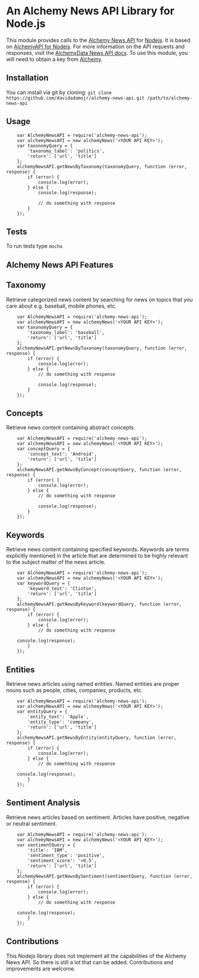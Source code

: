 # An Alchemy News API Library for Node.js

This module provides calls to the [Alchemy News API](http://www.alchemyapi.com/api/newsapi) for [Nodejs](http://nodejs.org). It is based on [AlchemyAPI for Nodejs](https://github.com/framingeinstein/node-alchemy). For more information on the API requests and responses, visit the [AlchemyData News API docs](http://docs.alchemyapi.com/). To use this module, you will need to obtain a key from [Alchemy](http://www.alchemyapi.com/api/register.html).

## Installation

You can install via git by cloning: `git clone https://github.com/davidadamojr/alchemy-news-api.git /path/to/alchemy-news-api`

## Usage

        var AlchemyNewsAPI = require('alchemy-news-api');
        var alchemyNewsAPI = new alchemyNews('<YOUR API KEY>');
        var taxonomyQuery = {
            'taxonomy_label': 'politics',
            'return': ['url', 'title']
        };
        alchemyNewsAPI.getNewsByTaxonomy(taxonomyQuery, function (error, response) {
            if (error) {
                console.log(error);
            } else {
                console.log(response);

                // do something with response
            }
        });

## Tests

To run tests type `mocha`

## Alchemy News API Features

## Taxonomy 

Retrieve categorized news content by searching for news on topics that you care about e.g. baseball, mobile phones, etc.

        var AlchemyNewsAPI = require('alchemy-news-api');
        var alchemyNewsAPI = new alchemyNews('<YOUR API KEY>');
        var taxonomyQuery = {
            'taxonomy_label': 'baseball',
            'return': ['url', 'title']
        };
        alchemyNewsAPI.getNewsByTaxonomy(taxonomyQuery, function (error, response) {
            if (error) {
                console.log(error);
            } else {
                // do something with response

                console.log(response);
            }
        });

## Concepts

Retrieve news content containing abstract concepts.

        var AlchemyNewsAPI = require('alchemy-news-api');
        var alchemyNewsAPI = new alchemyNews('<YOUR API KEY>');
        var conceptQuery = {
            'concept_text': 'Android',
            'return': ['url', 'title']
        };
        alchemyNewsAPI.getNewsByConcept(conceptQuery, function (error, response) {
            if (error) {
                console.log(error);
            } else {
                // do something with response

                console.log(response);
            }
        });

## Keywords

Retrieve news content containing specified keywords. Keywords are terms explicitly mentioned in the article that are determined to be highly relevant to the subject matter of the news article.

        var AlchemyNewsAPI = require('alchemy-news-api');
        var alchemyNewsAPI = new alchemyNews('<YOUR API KEY>');
        var keywordQuery = {
            'keyword_text': 'Clinton',
            'return': ['url', 'title']
        };
        alchemyNewsAPI.getNewsByKeyword(keywordQuery, function (error, response) {
            if (error) {
                console.log(error);
            } else {
                // do something with response

		console.log(response);
            }
        });

## Entities

Retrieve news articles using named entities. Named entities are proper nouns such as people, cities, companies, products, etc.

        var AlchemyNewsAPI = require('alchemy-news-api');
        var alchemyNewsAPI = new alchemyNews('<YOUR API KEY>');
        var entityQuery = {
            'entity_text': 'Apple',
            'entity_type': 'company',
            'return': ['url', 'title']
        };
        alchemyNewsAPI.getNewsByEntity(entityQuery, function (error, response) {
            if (error) {
                console.log(error);
            } else {
                // do something with response

		console.log(response);
            }
        });

## Sentiment Analysis

Retrieve news articles based on sentiment. Articles have positive, negative or neutral sentiment.

        var AlchemyNewsAPI = require('alchemy-news-api');
        var alchemyNewsAPI = new alchemyNews('<YOUR API KEY>');
        var sentimentQuery = {
            'title': 'IBM',
            'sentiment_type': 'positive',
            'sentiment_score': '>0.5',
            'return': ['url', 'title']
        };
        alchemyNewsAPI.getNewsBySentiment(sentimentQuery, function (error, response) {
            if (error) {
                console.log(error);
            } else {
                // do something with response

		console.log(response);
            }
        });
        

## Contributions

This Nodejs library does not implement all the capabilities of the Alchemy News API. So there is still a lot that can be added. Contributions and improvements are welcome.
